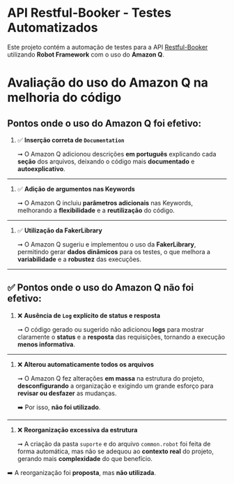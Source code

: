 
# API Restful-Booker - Testes Automatizados

Este projeto contém a automação de testes para a API [Restful-Booker](https://restful-booker.herokuapp.com) utilizando **Robot Framework** com o uso do **Amazon Q**.


# Avaliação do uso do Amazon Q na melhoria do código

## **Pontos onde o uso do Amazon Q foi efetivo:**

1. ✅ **Inserção correta de `Documentation`**
    
    ➞ O Amazon Q adicionou descrições **em português** explicando cada **seção** dos arquivos, deixando o código mais **documentado** e **autoexplicativo**.
    

---

1. ✅ **Adição de argumentos nas Keywords**
    
    ➞ O Amazon Q incluiu **parâmetros adicionais** nas Keywords, melhorando a **flexibilidade** e a **reutilização** do código.
    

---

1. ✅ **Utilização da FakerLibrary**
    
    ➞ O Amazon Q sugeriu e implementou o uso da **FakerLibrary**, permitindo gerar **dados dinâmicos** para os testes, o que melhora a **variabilidade** e a **robustez** das execuções.
    

---

## ✅ **Pontos onde o uso do Amazon Q não foi efetivo:**

1. ❌ **Ausência de `Log` explícito de status e resposta**
    
    ➞ O código gerado ou sugerido não adicionou **logs** para mostrar claramente o **status** e a **resposta** das requisições, tornando a execução **menos informativa**.
    

---

1. ❌ **Alterou automaticamente todos os arquivos**
    
    ➞ O Amazon Q fez alterações **em massa** na estrutura do projeto, **desconfigurando** a organização e exigindo um grande esforço para **revisar ou desfazer** as mudanças.
    
    ➡️ Por isso, **não foi utilizado**.
    

---

1. ❌ **Reorganização excessiva da estrutura**
    
    ➞ A criação da pasta `suporte` e do arquivo `common.robot` foi feita de forma automática, mas não se adequou ao **contexto real** do projeto, gerando mais **complexidade** do que benefício.
    

➡️ A reorganização foi **proposta**, mas **não utilizada**.
  
